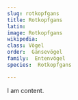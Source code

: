 ```yaml
---
slug: rotkopfgans
title: Rotkopfgans
latin:
image: Rotkopfgans
wikipedia: 
class: Vögel
order:  Gänsevögel
family:  Entenvögel 
species:  Rotkopfgans

---
```


I am content.
